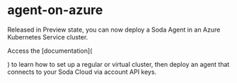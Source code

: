 # agent-on-azure

Released in Preview state, you can now deploy a Soda Agent in an Azure Kubernetes Service cluster.

Access the \[documentation]\(

) to learn how to set up a regular or virtual cluster, then deploy an agent that connects to your Soda Cloud via account API keys.
